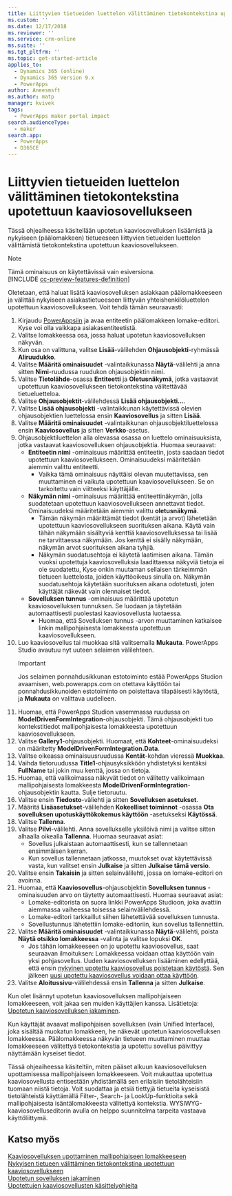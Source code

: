 ```yaml
---
title: Liittyvien tietueiden luettelon välittäminen tietokontekstina upotettuun kaaviosovellukseen | MicrosoftDocs
ms.custom: ''
ms.date: 12/17/2018
ms.reviewer: ''
ms.service: crm-online
ms.suite: ''
ms.tgt_pltfrm: ''
ms.topic: get-started-article
applies_to:
  - Dynamics 365 (online)
  - Dynamics 365 Version 9.x
  - PowerApps
author: Aneesmsft
ms.author: matp
manager: kvivek
tags:
  - PowerApps maker portal impact
search.audienceType:
  - maker
search.app:
  - PowerApps
  - D365CE
---
```


# <a name="pass-a-list-of-related-records-as-data-context-to-an-embedded-canvas-app"></a>Liittyvien tietueiden luettelon välittäminen tietokontekstina upotettuun kaaviosovellukseen

Tässä ohjeaiheessa käsitellään upotetun kaaviosovelluksen lisäämistä ja nykyiseen (päälomakkeen) tietueeseen liittyvien tietueiden luettelon välittämistä tietokontekstina upotettuun kaaviosovellukseen.

> [!NOTE]
> Tämä ominaisuus on käytettävissä vain esiversiona. <br />
> [!INCLUDE [cc-preview-features-definition](../../includes/cc-preview-features-definition.md)]

Oletetaan, että haluat lisätä kaaviosovelluksen asiakkaan päälomakkeeseen ja välittää nykyiseen asiakastietueeseen liittyvän yhteishenkilöluettelon upotettuun kaaviosovellukseen. Voit tehdä tämän seuraavasti:

1.  Kirjaudu [PowerAppsiin](https://web.powerapps.com/?utm_source=padocs&utm_medium=linkinadoc&utm_campaign=referralsfromdoc) ja avaa entiteetin päälomakkeen lomake-editori. Kyse voi olla vaikkapa asiakasentiteetistä.
2.  Valitse lomakkeessa osa, jossa haluat upotetun kaaviosovelluksen näkyvän.
3.  Kun osa on valittuna, valitse **Lisää**-välilehden **Ohjausobjekti**-ryhmässä **Aliruudukko**.
4.  Valitse **Määritä ominaisuudet** -valintaikkunassa **Näytä**-välilehti ja anna sitten **Nimi**-ruudussa ruudukon ohjausobjektin nimi.
5.  Valitse **Tietolähde**-osassa **Entiteetti** ja **Oletusnäkymä**, jotka vastaavat upotettuun kaaviosovellukseen tietokontekstina välitettävää tietueluetteloa.
6. Valitse **Ohjausobjektit**-välilehdessä **Lisää ohjausobjekti…**.
7. Valitse **Lisää ohjausobjekti** -valintaikkunan käytettävissä olevien ohjausobjektien luettelossa ensin **Kaaviosovellus** ja sitten **Lisää**.
8. Valitse **Määritä ominaisuudet** -valintaikkunan ohjausobjektiluettelossa ensin **Kaaviosovellus** ja sitten **Verkko**-asetus.
9. Ohjausobjektiluettelon alla olevassa osassa on luettelo ominaisuuksista, jotka vastaavat kaaviosovelluksen ohjausobjektia. Huomaa seuraavat:
     - **Entiteetin nimi** -ominaisuus määrittää entiteetin, josta saadaan tiedot upotettuun kaaviosovellukseen. Ominaisuudeksi määritetään aiemmin valittu entiteetti.
         -  Vaikka tämä ominaisuus näyttäisi olevan muutettavissa, sen muuttaminen ei vaikuta upotettuun kaaviosovellukseen. Se on tarkoitettu vain viitteeksi käyttäjälle.
     -  **Näkymän nimi** -ominaisuus määrittää entiteettinäkymän, jolla suodatetaan upotettuun kaaviosovellukseen annettavat tiedot. Ominaisuudeksi määritetään aiemmin valittu **oletusnäkymä**.
         -  Tämän näkymän määrittämät tiedot (kentät ja arvot) lähetetään upotettuun kaaviosovellukseen suorituksen aikana. Käytä vain tähän näkymään sisältyviä kenttiä kaaviosovelluksessa tai lisää ne tarvittaessa näkymään. Jos kenttä ei sisälly näkymään, näkymän arvot suorituksen aikana tyhjiä.
         -  Näkymän suodatusehtoja ei käytetä laatimisen aikana. Tämän vuoksi upotettuja kaaviosovelluksia laadittaessa näkyviä tietoja ei ole suodatettu, Kyse onkin muutaman sellaisen tärkeimmän tietueen luettelosta, joiden käyttöoikeus sinulla on. Näkymän suodatusehtoja käytetään suorituksen aikana odotetusti, joten käyttäjät näkevät vain olennaiset tiedot.
     -  **Sovelluksen tunnus** -ominaisuus määrittää upotetun kaaviosovelluksen tunnuksen. Se luodaan ja täytetään automaattisesti puolestasi kaaviosovellusta luotaessa.
         -  Huomaa, että Sovelluksen tunnus -arvon muuttaminen katkaisee linkin mallipohjaisesta lomakkeesta upotettuun kaaviosovellukseen.
10. Luo kaaviosovellus tai muokkaa sitä valitsemalla **Mukauta**. PowerApps Studio avautuu nyt uuteen selaimen välilehteen.
     > [!IMPORTANT]
     > Jos selaimen ponnahdusikkunan estotoiminto estää PowerApps Studion avaamisen, web.powerapps.com on otettava käyttöön tai ponnahdusikkunoiden estotoiminto on poistettava tilapäisesti käytöstä, ja **Mukauta** on valittava uudelleen. 
11. Huomaa, että PowerApps Studion vasemmassa ruudussa on **ModelDrivenFormIntegration**-ohjausobjekti. Tämä ohjausobjekti tuo kontekstitiedot mallipohjaisesta lomakkeesta upotettuun kaaviosovellukseen. 
12. Valitse **Gallery1**-ohjausobjekti. Huomaat, että **Kohteet**-ominaisuudeksi on määritetty **ModelDrivenFormIntegration.Data**.
13. Valitse oikeassa ominaisuusruudussa **Kentät**-kohdan vieressä **Muokkaa**.
14. Vaihda tietoruudussa **Title1**-ohjausyksikköön yhdistetyksi kentäksi **FullName** tai jokin muu kenttä, jossa on tietoja.
15. Huomaa, että valikoimassa näkyvät tiedot on välitetty valikoimaan mallipohjaisesta lomakkeesta **ModelDrivenFormIntegration**-ohjausobjektin kautta. Sulje tietoruutu.
16. Valitse ensin **Tiedosto**-väliehti ja sitten **Sovelluksen asetukset**.
17. Määritä **Lisäasetukset**-välilehden **Kokeelliset toiminnot** -osassa **Ota sovelluksen upotuskäyttökokemus käyttöön** -asetukseksi **Käytössä**.
18. Valitse **Tallenna**. 
19. Valitse **Pilvi**-välilehti. Anna sovellukselle yksilöivä nimi ja valitse sitten alhaalla oikealla **Tallenna**. Huomaa seuraavat asiat: 
    -  Sovellus julkaistaan automaattisesti, kun se tallennetaan ensimmäisen kerran. 
      -  Kun sovellus tallennetaan jatkossa, muutokset ovat käytettävissä vasta, kun valitset ensin **Julkaise** ja sitten **Julkaise tämä versio**.
20. Valitse ensin **Takaisin** ja sitten selainvälilehti, jossa on lomake-editori on avoinna. 
21. Huomaa, että **Kaaviosovellus**-ohjausobjektin **Sovelluksen tunnus** -ominaisuuden arvo on täytetty automaattisesti. Huomaa seuraavat asiat: 
     -  Lomake-editorista on suora linkki PowerApps Studioon, joka avattiin aiemmassa vaiheessa toisessa selainvälilehdessä.
     -  Lomake-editori tarkkaillut siihen lähetettävää sovelluksen tunnusta.
     -  Sovellustunnus lähetettiin lomake-editoriin, kun sovellus tallennettiin.
22. Valitse **Määritä ominaisuudet** -valintaikkunassa **Näytä**-välilehti, poista **Näytä otsikko lomakkeessa** -valinta ja valitse lopuksi **OK**.
     - Jos tähän lomakkeeseen on jo upotettu kaaviosovellus, saat seuraavan ilmoituksen: Lomakkeessa voidaan ottaa käyttöön vain yksi pohjasovellus. Uuden kaaviosovelluksen lisääminen edellyttää, että ensin [nykyinen upotettu kaaviosovellus poistetaan käytöstä](embedded-canvas-app-guidelines.md#disable-an-embedded-canvas-app). Sen jälkeen [uusi upotettu kaaviosovellus voidaan ottaa käyttöön](embedded-canvas-app-guidelines.md#enable-an-embedded-canvas-app).
23. Valitse **Aloitussivu**-välilehdessä ensin **Tallenna** ja sitten **Julkaise**.

Kun olet lisännyt upotetun kaaviosovelluksen mallipohjaiseen lomakkeeseen, voit jakaa sen muiden käyttäjien kanssa. Lisätietoja: [Upotetun kaaviosovelluksen jakaminen](share-embedded-canvas-app.md).

Kun käyttäjät avaavat mallipohjaisen sovelluksen (vain Unified Interface), joka sisältää muokatun lomakkeen, he näkevät upotetun kaaviosovelluksen lomakkeessa. Päälomakkeessa näkyvän tietueen muuttaminen muuttaa lomakkeeseen välitettyä tietokontekstia ja upotettu sovellus päivittyy näyttämään kyseiset tiedot.

Tässä ohjeaiheessa käsiteltiin, miten pääset alkuun kaaviosovelluksen upottamisessa mallipohjaiseen lomakkeeseen. Voit mukauttaa upotettua kaaviosovellusta entisestään yhdistämällä sen erilaisiin tietolähteisiin tuomaan niistä tietoja. Voit suodattaa ja etsiä tiettyjä tietueita kyseisistä tietolähteistä käyttämällä Filter-, Search- ja LookUp-funktioita sekä mallipohjaisesta isäntälomakkeesta välitettyä kontekstia. WYSIWYG-kaaviosovelluseditorin avulla on helppo suunnitelma tarpeita vastaava käyttöliittymä.

## <a name="see-also"></a>Katso myös
[Kaaviosovelluksen upottaminen mallipohjaiseen lomakkeeseen](embed-canvas-app-in-form.md) <br />
[Nykyisen tietueen välittäminen tietokontekstina upotettuun kaaviosovellukseen](pass-current-embedded-canvas-app.md) <br />
[Upotetun sovelluksen jakaminen](share-embedded-canvas-app.md) <br />
[Upotettujen kaaviosovellusten käsittelyohjeita](embedded-canvas-app-guidelines.md)
